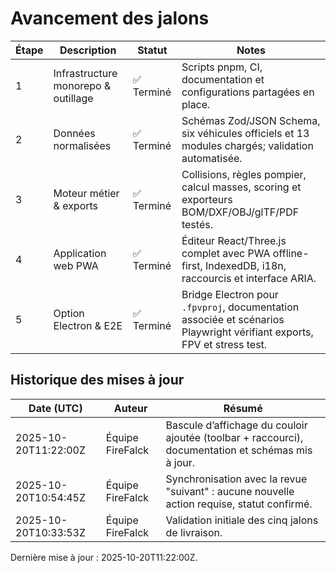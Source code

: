 # Avancement des jalons

| Étape | Description | Statut | Notes |
|-------|-------------|--------|-------|
| 1 | Infrastructure monorepo & outillage | ✅ Terminé | Scripts pnpm, CI, documentation et configurations partagées en place. |
| 2 | Données normalisées | ✅ Terminé | Schémas Zod/JSON Schema, six véhicules officiels et 13 modules chargés; validation automatisée. |
| 3 | Moteur métier & exports | ✅ Terminé | Collisions, règles pompier, calcul masses, scoring et exporteurs BOM/DXF/OBJ/glTF/PDF testés. |
| 4 | Application web PWA | ✅ Terminé | Éditeur React/Three.js complet avec PWA offline-first, IndexedDB, i18n, raccourcis et interface ARIA. |
| 5 | Option Electron & E2E | ✅ Terminé | Bridge Electron pour `.fpvproj`, documentation associée et scénarios Playwright vérifiant exports, FPV et stress test. |

## Historique des mises à jour

| Date (UTC) | Auteur | Résumé |
|------------|--------|--------|
| 2025-10-20T11:22:00Z | Équipe FireFalck | Bascule d’affichage du couloir ajoutée (toolbar + raccourci), documentation et schémas mis à jour. |
| 2025-10-20T10:54:45Z | Équipe FireFalck | Synchronisation avec la revue "suivant" : aucune nouvelle action requise, statut confirmé. |
| 2025-10-20T10:33:53Z | Équipe FireFalck | Validation initiale des cinq jalons de livraison. |

Dernière mise à jour : 2025-10-20T11:22:00Z.
